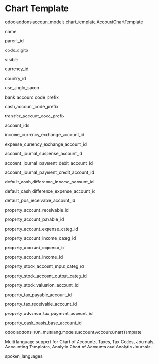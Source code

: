 # Chart Template

<div class="automodel" main="">

odoo.addons.account.models.chart_template.AccountChartTemplate

<div class="autofield">

name

</div>

<div class="autofield">

parent_id

</div>

<div class="autofield">

code_digits

</div>

<div class="autofield">

visible

</div>

<div class="autofield">

currency_id

</div>

<div class="autofield">

country_id

</div>

<div class="autofield">

use_anglo_saxon

</div>

<div class="autofield">

bank_account_code_prefix

</div>

<div class="autofield">

cash_account_code_prefix

</div>

<div class="autofield">

transfer_account_code_prefix

</div>

<div class="autofield">

account_ids

</div>

<div class="autofield">

income_currency_exchange_account_id

</div>

<div class="autofield">

expense_currency_exchange_account_id

</div>

<div class="autofield">

account_journal_suspense_account_id

</div>

<div class="autofield">

account_journal_payment_debit_account_id

</div>

<div class="autofield">

account_journal_payment_credit_account_id

</div>

<div class="autofield">

default_cash_difference_income_account_id

</div>

<div class="autofield">

default_cash_difference_expense_account_id

</div>

<div class="autofield">

default_pos_receivable_account_id

</div>

<div class="autofield">

property_account_receivable_id

</div>

<div class="autofield">

property_account_payable_id

</div>

<div class="autofield">

property_account_expense_categ_id

</div>

<div class="autofield">

property_account_income_categ_id

</div>

<div class="autofield">

property_account_expense_id

</div>

<div class="autofield">

property_account_income_id

</div>

<div class="autofield">

property_stock_account_input_categ_id

</div>

<div class="autofield">

property_stock_account_output_categ_id

</div>

<div class="autofield">

property_stock_valuation_account_id

</div>

<div class="autofield">

property_tax_payable_account_id

</div>

<div class="autofield">

property_tax_receivable_account_id

</div>

<div class="autofield">

property_advance_tax_payment_account_id

</div>

<div class="autofield">

property_cash_basis_base_account_id

</div>

</div>

<div class="automodel">

odoo.addons.l10n_multilang.models.account.AccountChartTemplate

Multi language support for Chart of Accounts, Taxes, Tax Codes,
Journals, Accounting Templates, Analytic Chart of Accounts and Analytic
Journals.

<div class="autofield">

spoken_languages

</div>

</div>
